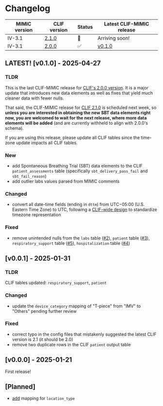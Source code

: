 # Changelog

| MIMIC version | CLIF version | Status | Latest CLIF-MIMIC release |
|------|--------|----------|-----------|  
| IV-3.1 | [2.1.0](https://clif-consortium.github.io/website/data-dictionary/data-dictionary-2.1.0.html) | 🚀 |  Arriving soon!   |
| IV-3.1 | [2.0.0](https://clif-consortium.github.io/website/data-dictionary/data-dictionary-2.0.0.html)  | ✅ |  [v0.1.0](#v010---2025-04-27)  |

## LATEST! [v0.1.0] - 2025-04-27
### TLDR
This is the last CLIF-MIMIC release for [CLIF's 2.0.0 version](https://clif-consortium.github.io/website/data-dictionary/data-dictionary-2.0.0.html). It is a major update that introduces new data elements as well as fixes that yield much cleaner data with fewer nulls. 

That said, the CLIF-MIMIC release for [CLIF 2.1.0]((https://clif-consortium.github.io/website/data-dictionary/data-dictionary-2.1.0.html)) is scheduled next week, so **unless you are interested in obtaining the new SBT data elements right now, you are welcomed to wait for the next release, where more data elements will be added** (and are currently withheld to align with 2.0.0's schema).

If you are using this release, please update all CLIF tables since the time-zone update impacts all CLIF tables.

### New
- add Spontaneous Breathing Trial (SBT) data elements to the CLIF `patient_assessments` table (specifically `sbt_delivery_pass_fail` and `sbt_fail_reason`)
- add outlier labs values parsed from MIMIC comments

### Changed
- convert all date-time fields (ending in `dttm`) from UTC−05:00 (U.S. Eastern Time Zone) to UTC, following a [CLIF-wide design](https://github.com/Common-Longitudinal-ICU-data-Format/CLIF/issues/40) to standardize timezone representation

### Fixed
- remove unintended nulls from the `labs` table ([#2](https://github.com/Common-Longitudinal-ICU-data-Format/CLIF-MIMIC/issues/2)), `patient` table ([#3](https://github.com/Common-Longitudinal-ICU-data-Format/CLIF-MIMIC/issues/3)), `respiratory_support` table ([#5](https://github.com/Common-Longitudinal-ICU-data-Format/CLIF-MIMIC/issues/5)), `hospitalization` table ([#4](https://github.com/Common-Longitudinal-ICU-data-Format/CLIF-MIMIC/issues/4))


## [v0.0.1] - 2025-01-31
### TLDR
CLIF tables updated: `respiratory_support`, `patient`

### Changed
- update the `device_category` mapping of "T-piece" from "IMV" to "Others" pending further review

### Fixed
- correct typo in the config files that mistakenly suggested the latest CLIF version is 2.1 (it should be 2.0)
- remove two duplicate rows in the CLIF `patient` output table 


## [v0.0.0] - 2025-01-21
First release!

## [Planned]
- [add](https://github.com/Common-Longitudinal-ICU-data-Format/CLIF-MIMIC/issues/1) mapping for `location_type` 
